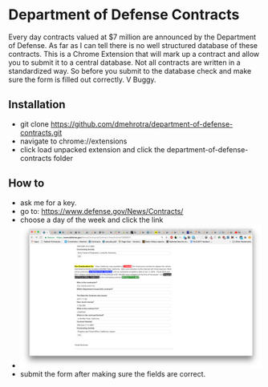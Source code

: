 # Department of Defense Contracts

Every day contracts valued at $7 million are announced by the Department of Defense. As far as I can tell there is no well structured database of these contracts. This is a Chrome Extension that will mark up a contract and allow you to submit it to a central database. Not all contracts are written in a standardized way. So before you submit to the database check and make sure the form is filled out correctly.   V Buggy.

## Installation
  - git clone https://github.com/dmehrotra/department-of-defense-contracts.git 
  - navigate to chrome://extensions
  - click load unpacked extension and click the department-of-defense-contracts folder

## How to
   - ask me for a key.  
   - go to: https://www.defense.gov/News/Contracts/
   - choose a day of the week and click the link
   - ![You should see something like this](./ext.png "Logo Title Text 1")
   - submit the form after making sure the fields are correct. 

